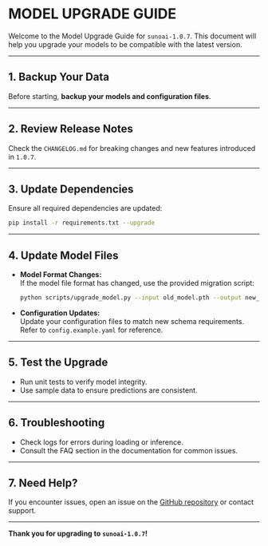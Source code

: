 # MODEL UPGRADE GUIDE

Welcome to the Model Upgrade Guide for `sunoai-1.0.7`. This document will help you upgrade your models to be compatible with the latest version.

---

## 1. Backup Your Data

Before starting, **backup your models and configuration files**.

---

## 2. Review Release Notes

Check the `CHANGELOG.md` for breaking changes and new features introduced in `1.0.7`.

---

## 3. Update Dependencies

Ensure all required dependencies are updated:

```bash
pip install -r requirements.txt --upgrade
```

---

## 4. Update Model Files

- **Model Format Changes:**  
    If the model file format has changed, use the provided migration script:

    ```bash
    python scripts/upgrade_model.py --input old_model.pth --output new_model.pth
    ```

- **Configuration Updates:**  
    Update your configuration files to match new schema requirements. Refer to `config.example.yaml` for reference.

---

## 5. Test the Upgrade

- Run unit tests to verify model integrity.
- Use sample data to ensure predictions are consistent.

---

## 6. Troubleshooting

- Check logs for errors during loading or inference.
- Consult the FAQ section in the documentation for common issues.

---

## 7. Need Help?

If you encounter issues, open an issue on the [GitHub repository](https://github.com/your-repo/sunoai/issues) or contact support.

---

**Thank you for upgrading to `sunoai-1.0.7`!**
